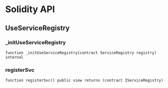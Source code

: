 # Solidity API

## UseServiceRegistry

### _initUseServiceRegistry

```solidity
function _initUseServiceRegistry(contract ServiceRegistry registry) internal
```

### registerSvc

```solidity
function registerSvc() public view returns (contract IServiceRegistry)
```

